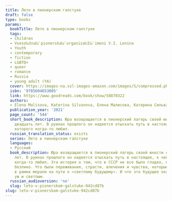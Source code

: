 ```yaml
---
title: Лето в пионерском галстуке
draft: false
type: books
params:
  bookTitle: Лето в пионерском галстуке
  tags:
  - Children
  - Vsesoi︠u︡znai︠a︡ pionerskai︠a︡ organizat︠s︡ii︠a︡ imeni V.I. Lenina
  - Youth
  - contemporary
  - fiction
  - LGBTQ+
  - queer
  - romance
  - Russia
  - young adult (YA)
  cover: https://images-na.ssl-images-amazon.com/images/S/compressed.photo.goodreads.com/books/1630593788i/58870322.jpg
  isbn: '9785604653005'
  link: https://www.goodreads.com/book/show/58870322
  authors:
  - Elena Malisova, Katerina Silvanova, Елена Малисова, Катерина Сильванова
  publication_year: '2021'
  page_count: '544'
  short_book_description: Юра возвращается в пионерский лагерь своей юности спустя
    двадцать лет. В руинах прошлого он надеется отыскать путь в настоящее, к человеку,
    которого когда-то любил.
  russian_translation_status: exists
  series: Лето в пионерском галстуке
  languages:
  - Русский
  book_description: Юра возвращается в пионерский лагерь своей юности спустя двадцать
    лет. В руинах прошлого он надеется отыскать путь в настоящее, к человеку, которого
    когда-то любил. Эта история о том, что в СССР не все было гладко, правильно и
    безлико. Что были переживания, страсти, влечения и чувства, которые не вписывались
    в рамки морали на пути к «светлому будущему». И что это будущее оказалось не таким
    уж и светлым.
  russian_audioversion: 'no'
  slug: leto-v-pionerskom-galstuke-942cd87b
slug: leto-v-pionerskom-galstuke-942cd87b
---
```

